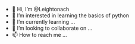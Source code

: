 - 👋 Hi, I’m @Leightonach
- 👀 I’m interested in learning the basics of python
- 🌱 I’m currently learning ...
- 💞️ I’m looking to collaborate on ...
- 📫 How to reach me ...

<!---
Leightonach/Leightonach is a ✨ special ✨ repository because its `README.md` (this file) appears on your GitHub profile.
You can click the Preview link to take a look at your changes.
--->
